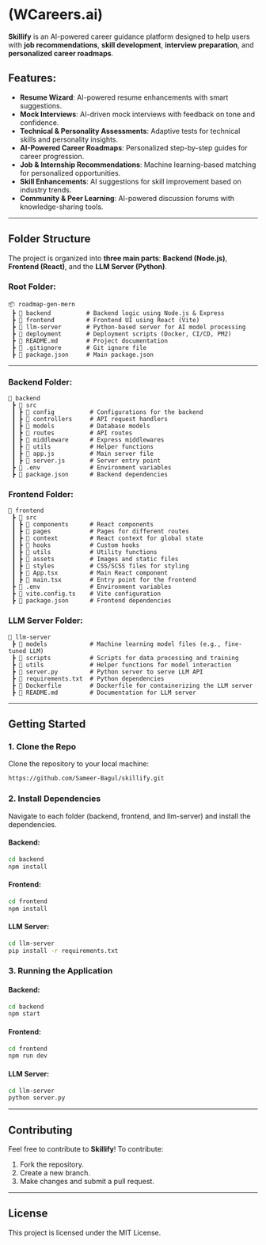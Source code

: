 # **(WCareers.ai)**

**Skillify** is an AI-powered career guidance platform designed to help users with **job recommendations**, **skill development**, **interview preparation**, and **personalized career roadmaps**.

## **Features:**
- **Resume Wizard**: AI-powered resume enhancements with smart suggestions.
- **Mock Interviews**: AI-driven mock interviews with feedback on tone and confidence.
- **Technical & Personality Assessments**: Adaptive tests for technical skills and personality insights.
- **AI-Powered Career Roadmaps**: Personalized step-by-step guides for career progression.
- **Job & Internship Recommendations**: Machine learning-based matching for personalized opportunities.
- **Skill Enhancements**: AI suggestions for skill improvement based on industry trends.
- **Community & Peer Learning**: AI-powered discussion forums with knowledge-sharing tools.

---

## **Folder Structure**

The project is organized into **three main parts**: **Backend (Node.js)**, **Frontend (React)**, and the **LLM Server (Python)**.

### **Root Folder:**
```
📦 roadmap-gen-mern
 ┣ 📂 backend          # Backend logic using Node.js & Express
 ┣ 📂 frontend         # Frontend UI using React (Vite)
 ┣ 📂 llm-server       # Python-based server for AI model processing
 ┣ 📂 deployment       # Deployment scripts (Docker, CI/CD, PM2)
 ┣ 📜 README.md        # Project documentation
 ┣ 📜 .gitignore       # Git ignore file
 ┣ 📜 package.json     # Main package.json
```

---

### **Backend Folder:**
```
📂 backend
 ┣ 📂 src
 ┃ ┣ 📂 config          # Configurations for the backend
 ┃ ┣ 📂 controllers     # API request handlers
 ┃ ┣ 📂 models          # Database models
 ┃ ┣ 📂 routes          # API routes
 ┃ ┣ 📂 middleware      # Express middlewares
 ┃ ┣ 📂 utils           # Helper functions
 ┃ ┣ 📜 app.js          # Main server file
 ┃ ┣ 📜 server.js       # Server entry point
 ┣ 📜 .env              # Environment variables
 ┣ 📜 package.json      # Backend dependencies
```

### **Frontend Folder:**
```
📂 frontend
 ┣ 📂 src
 ┃ ┣ 📂 components      # React components
 ┃ ┣ 📂 pages           # Pages for different routes
 ┃ ┣ 📂 context         # React context for global state
 ┃ ┣ 📂 hooks           # Custom hooks
 ┃ ┣ 📂 utils           # Utility functions
 ┃ ┣ 📂 assets          # Images and static files
 ┃ ┣ 📂 styles          # CSS/SCSS files for styling
 ┃ ┣ 📜 App.tsx         # Main React component
 ┃ ┣ 📜 main.tsx        # Entry point for the frontend
 ┣ 📜 .env              # Environment variables
 ┣ 📜 vite.config.ts    # Vite configuration
 ┣ 📜 package.json      # Frontend dependencies
```

### **LLM Server Folder:**
```
📂 llm-server
 ┣ 📂 models            # Machine learning model files (e.g., fine-tuned LLM)
 ┣ 📂 scripts           # Scripts for data processing and training
 ┣ 📂 utils             # Helper functions for model interaction
 ┣ 📜 server.py         # Python server to serve LLM API
 ┣ 📜 requirements.txt  # Python dependencies
 ┣ 📜 Dockerfile        # Dockerfile for containerizing the LLM server
 ┣ 📜 README.md         # Documentation for LLM server
```

---

## **Getting Started**

### **1. Clone the Repo**
Clone the repository to your local machine:

```bash
https://github.com/Sameer-Bagul/skillify.git
```

### **2. Install Dependencies**
Navigate to each folder (backend, frontend, and llm-server) and install the dependencies.

#### **Backend**:
```bash
cd backend
npm install
```

#### **Frontend**:
```bash
cd frontend
npm install
```

#### **LLM Server**:
```bash
cd llm-server
pip install -r requirements.txt
```

### **3. Running the Application**

#### **Backend**:
```bash
cd backend
npm start
```

#### **Frontend**:
```bash
cd frontend
npm run dev
```

#### **LLM Server**:
```bash
cd llm-server
python server.py
```

---

## **Contributing**

Feel free to contribute to **Skillify**! To contribute:
1. Fork the repository.
2. Create a new branch.
3. Make changes and submit a pull request.

---

## **License**
This project is licensed under the MIT License.

